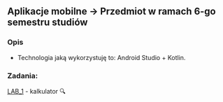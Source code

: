 ## Aplikacje mobilne -> Przedmiot w ramach 6-go semestru studiów

### Opis
* Technologia jaką wykorzystuję to: Android Studio + Kotlin.

### Zadania:
[LAB_1](https://github.com/AdamSzr/MobileApps/tree/main/Calc) - kalkulator :mag: